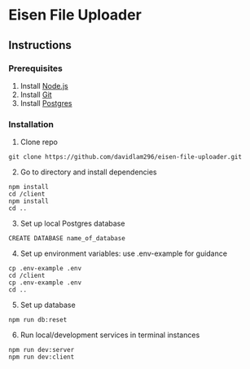 # Eisen File Uploader

## Instructions

### Prerequisites

1. Install [Node.js](https://nodejs.org/en/download/package-manager)
2. Install [Git](https://git-scm.com/book/en/v2/Getting-Started-Installing-Git)
3. Install [Postgres](https://www.postgresql.org/download/)

### Installation

1. Clone repo

```
git clone https://github.com/davidlam296/eisen-file-uploader.git
```

2. Go to directory and install dependencies

```
npm install
cd /client
npm install
cd ..
```

3. Set up local Postgres database

```
CREATE DATABASE name_of_database
```

4. Set up environment variables: use .env-example for guidance

```
cp .env-example .env
cd /client
cp .env-example .env
cd ..
```

5. Set up database

```
npm run db:reset
```

6. Run local/development services in terminal instances

```
npm run dev:server
npm run dev:client
```
